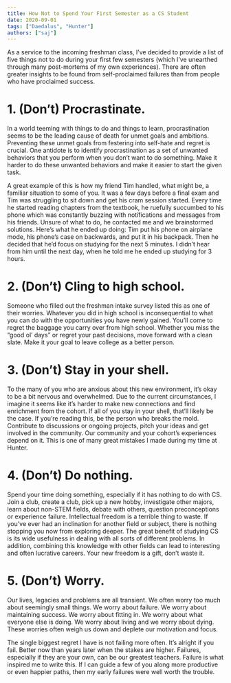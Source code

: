 ```yaml
---
title: How Not to Spend Your First Semester as a CS Student
date: 2020-09-01
tags: ["Daedalus", "Hunter"]
authors: ["saj"]
---
```


As a service to the incoming freshman class, I’ve decided to provide a list of five things not to do during your first few semesters (which I’ve unearthed through many post-mortems of my own experiences). There are often greater insights to be found from self-proclaimed failures than from people who have proclaimed success.

# 1. (Don’t) Procrastinate.
In a world teeming with things to do and things to learn, procrastination seems to be the leading cause of death for unmet goals and ambitions. Preventing these unmet goals from festering into self-hate and regret is crucial. One antidote is to identify procrastination as a set of unwanted behaviors that you perform when you don’t want to do something. Make it harder to do these unwanted behaviors and make it easier to start the given task. 

A great example of this is how my friend Tim handled, what might be, a familiar situation to some of you. It was a few days before a final exam and Tim was struggling to sit down and get his cram session started. Every time he started reading chapters from the textbook, he ruefully succumbed to his phone which was constantly buzzing with notifications and messages from his friends. Unsure of what to do, he contacted me and we brainstormed solutions. Here’s what he ended up doing: Tim put his phone on airplane mode, his phone’s case on backwards, and put it in his backpack. Then he decided that he’d focus on studying for the next 5 minutes. I didn’t hear from him until the next day, when he told me he ended up studying for 3 hours.

# 2. (Don’t) Cling to high school. 
Someone who filled out the freshman intake survey listed this as one of their worries. Whatever you did in high school is inconsequential to what you can do with the opportunities you have newly gained. You’ll come to regret the baggage you carry over from high school. Whether you miss the “good ol’ days” or regret your past decisions, move forward with a clean slate. Make it your goal to leave college as a better person.

# 3. (Don’t) Stay in your shell. 
To the many of you who are anxious about this new environment, it’s okay to be a bit nervous and overwhelmed. Due to the current circumstances, I imagine it seems like it’s harder to make new connections and find enrichment from the cohort. If all of you stay in your shell, that’ll likely be the case. If you’re reading this, be the person who breaks the mold. Contribute to discussions or ongoing projects, pitch your ideas and get involved in the community. Our community and your cohort’s experiences depend on it. This is one of many great mistakes I made during my time at Hunter. 

# 4. (Don’t) Do nothing. 
Spend your time doing something, especially if it has nothing to do with CS. Join a club, create a club, pick up a new hobby, investigate other majors, learn about non-STEM fields, debate with others, question preconceptions or experience failure. Intellectual freedom is a terrible thing to waste. If you’ve ever had an inclination for another field or subject, there is nothing stopping you now from exploring deeper. The great benefit of studying CS is its wide usefulness in dealing with all sorts of different problems. In addition, combining this knowledge with other fields can lead to interesting and often lucrative careers. Your new freedom is a gift, don’t waste it. 

# 5. (Don’t) Worry. 
Our lives, legacies and problems are all transient. We often worry too much about seemingly small things. We worry about failure. We worry about maintaining success. We worry about fitting in. We worry about what everyone else is doing. We worry about living and we worry about dying. These worries often weigh us down and deplete our motivation and focus. 

The single biggest regret I have is not failing more often. It’s alright if you fail. Better now than years later when the stakes are higher. Failures, especially if they are your own, can be our greatest teachers. Failure is what inspired me to write this. If I can guide a few of you along more productive or even happier paths, then my early failures were well worth the trouble.